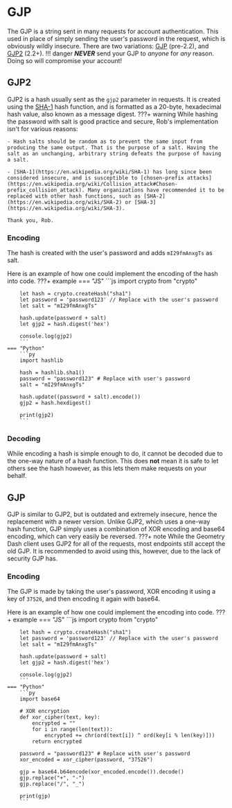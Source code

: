 # **GJP**
The GJP is a string sent in many requests for account authentication. This used in place of simply sending the user's password in the request, which is obviously wildly insecure. There are two variations: [GJP](#gjp_1) (pre-2.2), and [GJP2](#gjp2) (2.2+).
!!! danger
	***NEVER*** send your GJP to *anyone* for *any* reason. Doing so will compromise your account!
## **GJP2**
GJP2 is a hash usually sent as the `gjp2` parameter in requests. It is created using the [SHA-1](https://en.wikipedia.org/wiki/SHA-1) hash function, and is formatted as a 20-byte, hexadecimal hash value, also known as a message digest.
???+ warning
	While hashing the password with salt is good practice and secure, Rob's implementation isn't for various reasons:

	- Hash salts should be random as to prevent the same input from producing the same output. That is the purpose of a salt. Having the salt as an unchanging, arbitrary string defeats the purpose of having a salt.

	- [SHA-1](https://en.wikipedia.org/wiki/SHA-1) has long since been considered insecure, and is susceptible to [chosen-prefix attacks](https://en.wikipedia.org/wiki/Collision_attack#Chosen-prefix_collision_attack). Many organizations have recommended it to be replaced with other hash functions, such as [SHA-2](https://en.wikipedia.org/wiki/SHA-2) or [SHA-3](https://en.wikipedia.org/wiki/SHA-3).
	
	Thank you, Rob.
### **Encoding**
The hash is created with the user's password and adds `mI29fmAnxgTs` as salt.  

Here is an example of how one could implement the encoding of the hash into code.
???+ example
	=== "JS"
		```js
		import crypto from "crypto"

		let hash = crypto.createHash("sha1")
		let password = 'password123' // Replace with the user's password
		let salt = "mI29fmAnxgTs"

		hash.update(password + salt)
		let gjp2 = hash.digest('hex')

		console.log(gjp2)
		```
	=== "Python"
		```py
		import hashlib

		hash = hashlib.sha1()
		password = "password123" # Replace with user's password
		salt = "mI29fmAnxgTs"

		hash.update((password + salt).encode())
		gjp2 = hash.hexdigest()

		print(gjp2)
		```
### **Decoding**
While encoding a hash is simple enough to do, it cannot be decoded due to the one-way nature of a hash function. This does **not** mean it is safe to let others see the hash however, as this lets them make requests on your behalf.
## **GJP**
GJP is similar to GJP2, but is outdated and extremely insecure, hence the replacement with a newer version. Unlike GJP2, which uses a one-way hash function, GJP simply uses a combination of XOR encoding and base64 encoding, which can very easily be reversed.
???+ note
	While the Geometry Dash client uses GJP2 for all of the requests, most endpoints still accept the old GJP. It is recommended to avoid using this, however, due to the lack of security GJP has.
### **Encoding**
The GJP is made by taking the user's password, XOR encoding it using a key of `37526`, and then encoding it again with base64.  

Here is an example of how one could implement the encoding into code.
???+ example
	=== "JS"
		```js
		import crypto from "crypto"

		let hash = crypto.createHash("sha1")
		let password = 'password123' // Replace with the user's password
		let salt = "mI29fmAnxgTs"

		hash.update(password + salt)
		let gjp2 = hash.digest('hex')

		console.log(gjp2)
		```
	=== "Python"
		```py
		import base64

		# XOR encryption
		def xor_cipher(text, key):
			encrypted = ""
			for i in range(len(text)):
				encrypted += chr(ord(text[i]) ^ ord(key[i % len(key)]))
			return encrypted

		password = "password123" # Replace with user's password
		xor_encoded = xor_cipher(password, "37526")

		gjp = base64.b64encode(xor_encoded.encode()).decode()
		gjp.replace("+", "-")
		gjp.replace("/", "_")

		print(gjp)
		```